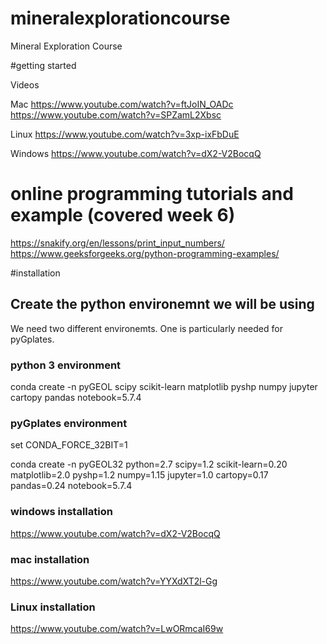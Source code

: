 # mineralexplorationcourse
Mineral Exploration Course


#getting started

Videos 

Mac
https://www.youtube.com/watch?v=ftJoIN_OADc
https://www.youtube.com/watch?v=SPZamL2Xbsc

Linux
https://www.youtube.com/watch?v=3xp-ixFbDuE

Windows
https://www.youtube.com/watch?v=dX2-V2BocqQ

 


# online programming tutorials and example (covered week 6)
 

https://snakify.org/en/lessons/print_input_numbers/
https://www.geeksforgeeks.org/python-programming-examples/


#installation 

## Create the python environemnt we will be using
We need two different environemts. One is particularly needed for pyGplates.

### python 3 environment
conda create -n pyGEOL scipy scikit-learn matplotlib pyshp numpy jupyter cartopy pandas notebook=5.7.4

### pyGplates environment
set CONDA_FORCE_32BIT=1

conda create -n pyGEOL32 python=2.7 scipy=1.2 scikit-learn=0.20 matplotlib=2.0 pyshp=1.2 numpy=1.15 jupyter=1.0 cartopy=0.17 pandas=0.24 notebook=5.7.4


### windows installation
https://www.youtube.com/watch?v=dX2-V2BocqQ
### mac installation
https://www.youtube.com/watch?v=YYXdXT2l-Gg
### Linux installation
https://www.youtube.com/watch?v=LwORmcaI69w


 



